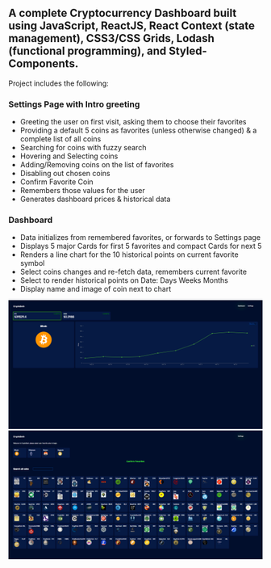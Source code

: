 ## A complete Cryptocurrency Dashboard built using JavaScript, ReactJS, React Context (state management), CSS3/CSS Grids, Lodash (functional programming), and Styled-Components. ##

Project includes the following:

### Settings Page with Intro greeting ###
* Greeting the user on first visit, asking them to choose their favorites
* Providing a default 5 coins as favorites (unless otherwise changed) & a complete list of all coins
* Searching for coins with fuzzy search
* Hovering and Selecting coins
* Adding/Removing coins on the list of favorites
* Disabling out chosen coins
* Confirm Favorite Coin
* Remembers those values for the user
* Generates dashboard prices & historical data

### Dashboard ###
* Data initializes from remembered favorites, or forwards to Settings page
* Displays 5 major Cards for first 5 favorites and compact Cards for next 5
* Renders a line chart for the 10 historical points on current favorite symbol
* Select coins changes and re-fetch data, remembers current favorite
* Select to render historical points on Date: Days Weeks Months
* Display name and image of coin next to chart

![Dashboard](https://github.com/javida1492/cryptodash/blob/master/public/dashboard.png)
![Settings](https://github.com/javida1492/cryptodash/blob/master/public/settings.png)
